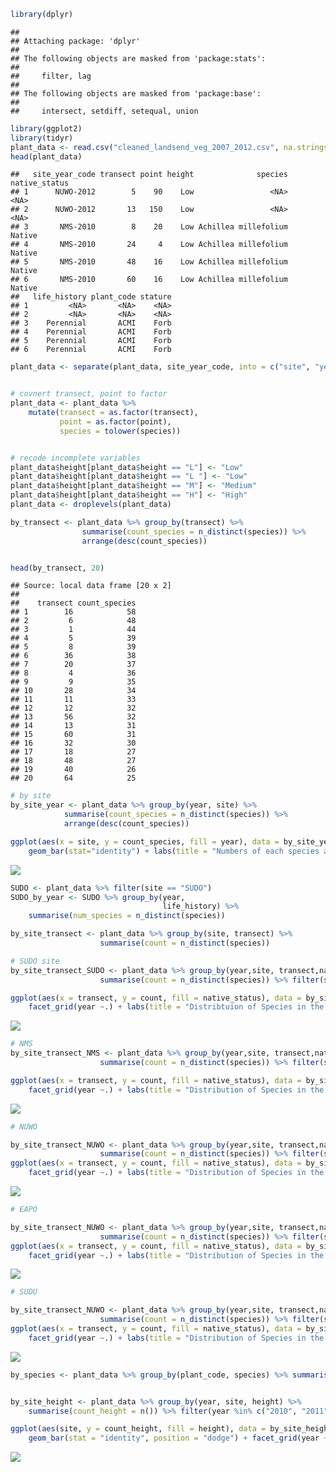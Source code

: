 ``` r
library(dplyr)
```

    ## 
    ## Attaching package: 'dplyr'
    ## 
    ## The following objects are masked from 'package:stats':
    ## 
    ##     filter, lag
    ## 
    ## The following objects are masked from 'package:base':
    ## 
    ##     intersect, setdiff, setequal, union

``` r
library(ggplot2)
library(tidyr)
plant_data <- read.csv("cleaned_landsend_veg_2007_2012.csv", na.strings = c(""))
head(plant_data)
```

    ##   site_year_code transect point height              species native_status
    ## 1      NUWO-2012        5    90    Low                 <NA>          <NA>
    ## 2      NUWO-2012       13   150    Low                 <NA>          <NA>
    ## 3       NMS-2010        8    20    Low Achillea millefolium        Native
    ## 4       NMS-2010       24     4    Low Achillea millefolium        Native
    ## 5       NMS-2010       48    16    Low Achillea millefolium        Native
    ## 6       NMS-2010       60    16    Low Achillea millefolium        Native
    ##   life_history plant_code stature
    ## 1         <NA>       <NA>    <NA>
    ## 2         <NA>       <NA>    <NA>
    ## 3    Perennial       ACMI    Forb
    ## 4    Perennial       ACMI    Forb
    ## 5    Perennial       ACMI    Forb
    ## 6    Perennial       ACMI    Forb

``` r
plant_data <- separate(plant_data, site_year_code, into = c("site", "year"))


# covnert transect, point to factor
plant_data <- plant_data %>% 
    mutate(transect = as.factor(transect),
           point = as.factor(point),
           species = tolower(species))


# recode incomplete variables
plant_data$height[plant_data$height == "L"] <- "Low"
plant_data$height[plant_data$height == "L "] <- "Low"
plant_data$height[plant_data$height == "M"] <- "Medium"
plant_data$height[plant_data$height == "H"] <- "High"
plant_data <- droplevels(plant_data)

by_transect <- plant_data %>% group_by(transect) %>%
                summarise(count_species = n_distinct(species)) %>%
                arrange(desc(count_species))


head(by_transect, 20)
```

    ## Source: local data frame [20 x 2]
    ## 
    ##    transect count_species
    ## 1        16            58
    ## 2         6            48
    ## 3         1            44
    ## 4         5            39
    ## 5         8            39
    ## 6        36            38
    ## 7        20            37
    ## 8         4            36
    ## 9         9            35
    ## 10       28            34
    ## 11       11            33
    ## 12       12            32
    ## 13       56            32
    ## 14       13            31
    ## 15       60            31
    ## 16       32            30
    ## 17       18            27
    ## 18       48            27
    ## 19       40            26
    ## 20       64            25

``` r
# by site
by_site_year <- plant_data %>% group_by(year, site) %>%
            summarise(count_species = n_distinct(species)) %>%
            arrange(desc(count_species))

ggplot(aes(x = site, y = count_species, fill = year), data = by_site_year) +
    geom_bar(stat="identity") + labs(title = "Numbers of each species at each site by year") + facet_grid(year ~.) + ylab("count of species")
```

![](conservancy_files/figure-markdown_github/unnamed-chunk-2-1.png)

``` r
SUDO <- plant_data %>% filter(site == "SUDO") 
SUDO_by_year <- SUDO %>% group_by(year,
                                  life_history) %>% 
    summarise(num_species = n_distinct(species))
```

``` r
by_site_transect <- plant_data %>% group_by(site, transect) %>% 
                    summarise(count = n_distinct(species))

# SUDO site
by_site_transect_SUDO <- plant_data %>% group_by(year,site, transect,native_status) %>% 
                    summarise(count = n_distinct(species)) %>% filter(site == "SUDO") %>% filter(year %in% c("2010", "2011", "2012"))

ggplot(aes(x = transect, y = count, fill = native_status), data = by_site_transect_SUDO) + geom_bar(stat="identity") +
    facet_grid(year ~.) + labs(title = "Distribtuion of Species in the SUDO site") + ylab("Number of species")
```

![](conservancy_files/figure-markdown_github/unnamed-chunk-4-1.png)

``` r
# NMS
by_site_transect_NMS <- plant_data %>% group_by(year,site, transect,native_status) %>% 
                    summarise(count = n_distinct(species)) %>% filter(site == "NMS")%>% filter(year %in% c("2010", "2011", "2012"))

ggplot(aes(x = transect, y = count, fill = native_status), data = by_site_transect_NMS) + geom_bar(stat="identity") +
    facet_grid(year ~.) + labs(title = "Distribution of Species in the NMS site") + ylab("Number of species")
```

![](conservancy_files/figure-markdown_github/unnamed-chunk-4-2.png)

``` r
# NUWO

by_site_transect_NUWO <- plant_data %>% group_by(year,site, transect,native_status) %>% 
                    summarise(count = n_distinct(species)) %>% filter(site == "NUWO")
ggplot(aes(x = transect, y = count, fill = native_status), data = by_site_transect_NUWO) + geom_bar(stat="identity") +
    facet_grid(year ~.) + labs(title = "Distribution of Species in the NUWO site") + ylab("Number of species")
```

![](conservancy_files/figure-markdown_github/unnamed-chunk-4-3.png)

``` r
# EAPO

by_site_transect_NUWO <- plant_data %>% group_by(year,site, transect,native_status) %>% 
                    summarise(count = n_distinct(species)) %>% filter(site == "EAPO")
ggplot(aes(x = transect, y = count, fill = native_status), data = by_site_transect_NUWO) + geom_bar(stat="identity") +
    facet_grid(year ~.) + labs(title = "Distribution of Species in the EAPO site") + ylab("Number of species")
```

![](conservancy_files/figure-markdown_github/unnamed-chunk-4-4.png)

``` r
# SUDU

by_site_transect_NUWO <- plant_data %>% group_by(year,site, transect,native_status) %>% 
                    summarise(count = n_distinct(species)) %>% filter(site == "SUDU")
ggplot(aes(x = transect, y = count, fill = native_status), data = by_site_transect_NUWO) + geom_bar(stat="identity") +
    facet_grid(year ~.) + labs(title = "Distribution of Species in the SUDU site") + ylab("Number of species")
```

![](conservancy_files/figure-markdown_github/unnamed-chunk-4-5.png)

``` r
by_species <- plant_data %>% group_by(plant_code, species) %>% summarise(count = n())


by_site_height <- plant_data %>% group_by(year, site, height) %>% 
    summarise(count_height = n()) %>% filter(year %in% c("2010", "2011", "2012"))

ggplot(aes(site, y = count_height, fill = height), data = by_site_height) + 
    geom_bar(stat = "identity", position = "dodge") + facet_grid(year ~ .) + labs(title = "Distribution of Plant Heights Among Sites")
```

![](conservancy_files/figure-markdown_github/unnamed-chunk-5-1.png)
